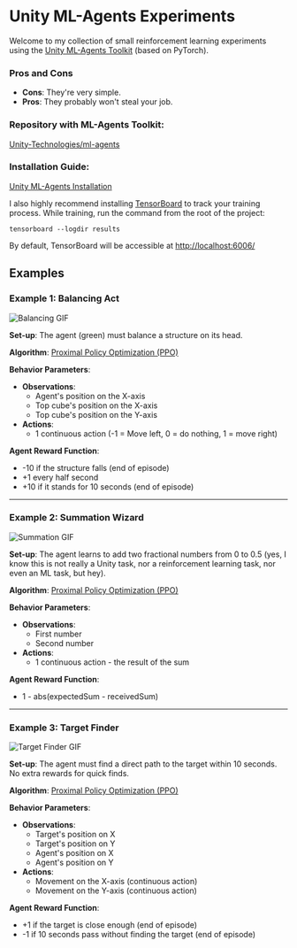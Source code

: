 # Unity ML-Agents Experiments

Welcome to my collection of small reinforcement learning experiments using the [Unity ML-Agents Toolkit](https://github.com/Unity-Technologies/ml-agents) (based on PyTorch).

### Pros and Cons
- **Cons**: They're very simple.
- **Pros**: They probably won't steal your job.

### Repository with ML-Agents Toolkit:
[Unity-Technologies/ml-agents](https://github.com/Unity-Technologies/ml-agents)

### Installation Guide:
[Unity ML-Agents Installation](https://unity-technologies.github.io/ml-agents/Installation/)

I also highly recommend installing [TensorBoard](https://github.com/tensorflow/tensorboard/tree/master) to track your training process. While training, run the command from the root of the project:
```
tensorboard --logdir results
```

By default, TensorBoard will be accessible at [http://localhost:6006/](http://localhost:6006/)


## Examples


### Example 1: Balancing Act

![Balancing GIF](link-to-your-gif)

**Set-up**: The agent (green) must balance a structure on its head.

**Algorithm**: [Proximal Policy Optimization (PPO)](https://en.wikipedia.org/wiki/Proximal_policy_optimization)

**Behavior Parameters**:
- **Observations**:
  - Agent's position on the X-axis
  - Top cube's position on the X-axis
  - Top cube's position on the Y-axis
- **Actions**:
  - 1 continuous action (-1 = Move left, 0 = do nothing, 1 = move right)

**Agent Reward Function**:
- -10 if the structure falls (end of episode)
- +1 every half second
- +10 if it stands for 10 seconds (end of episode)

---

### Example 2: Summation Wizard

![Summation GIF](link-to-your-gif)

**Set-up**: The agent learns to add two fractional numbers from 0 to 0.5 (yes, I know this is not really a Unity task, nor a reinforcement learning task, nor even an ML task, but hey).

**Algorithm**: [Proximal Policy Optimization (PPO)](https://en.wikipedia.org/wiki/Proximal_policy_optimization)

**Behavior Parameters**:
- **Observations**:
  - First number
  - Second number
- **Actions**:
  - 1 continuous action - the result of the sum

**Agent Reward Function**:
- 1 - abs(expectedSum - receivedSum)

---

### Example 3: Target Finder

![Target Finder GIF](link-to-your-gif)

**Set-up**: The agent must find a direct path to the target within 10 seconds. No extra rewards for quick finds.

**Algorithm**: [Proximal Policy Optimization (PPO)](https://en.wikipedia.org/wiki/Proximal_policy_optimization)

**Behavior Parameters**:
- **Observations**:
  - Target's position on X
  - Target's position on Y
  - Agent's position on X
  - Agent's position on Y
- **Actions**:
  - Movement on the X-axis (continuous action)
  - Movement on the Y-axis (continuous action)

**Agent Reward Function**:
- +1 if the target is close enough (end of episode)
- -1 if 10 seconds pass without finding the target (end of episode)
